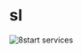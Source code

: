 # sl
![8start services](https://github.com/user-attachments/assets/48634ce4-b186-45be-96cb-ec276f360439)
